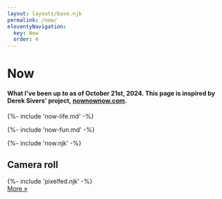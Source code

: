 ```yaml
---
layout: layouts/base.njk
permalink: /now/
eleventyNavigation:
  key: Now
  order: 4
---
```


# Now

#### What I've been up to as of October 21st, 2024. This page is inspired by Derek Sivers' project, [nownownow.com](https://nownownow.com/about).

{%- include 'now-life.md' -%}

{%- include 'now-fun.md' -%}

<div class="now-block">
	{%- include 'now.njk' -%}
</div>

<div class="pixelfed-block">
	<h2>Camera roll</h2>
	{%- include 'pixelfed.njk' -%}
	<div class="more-button-style"><a href="https://pixelfed.social/@crashthearcade">More »</a></div>
</div>
